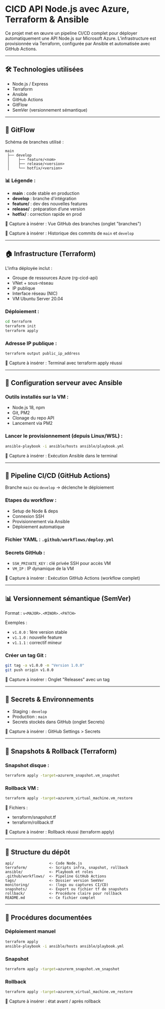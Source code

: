 # CICD API Node.js avec Azure, Terraform & Ansible

Ce projet met en œuvre un pipeline CI/CD complet pour déployer automatiquement une API Node.js sur Microsoft Azure. L’infrastructure est provisionnée via Terraform, configurée par Ansible et automatisée avec GitHub Actions.

---

## 🛠️ Technologies utilisées

* Node.js / Express
* Terraform
* Ansible
* GitHub Actions
* GitFlow
* SemVer (versionnement sémantique)

---

## 🌳 GitFlow

Schéma de branches utilisé :

```
main
 ├── develop
 │    ├── feature/<nom>
 │    ├── release/<version>
 │    └── hotfix/<version>
```

### 📊 Légende :

* **main** : code stable en production
* **develop** : branche d'intégration
* **feature/** : dev des nouvelles features
* **release/** : préparation d’une version
* **hotfix/** : correction rapide en prod

📸 Capture à insérer : Vue GitHub des branches (onglet "branches")

📸 Capture à insérer : Historique des commits de `main` et `develop`

---

## 🏠 Infrastructure (Terraform)

L'infra déployée inclut :

* Groupe de ressources Azure (rg-cicd-api)
* VNet + sous-réseau
* IP publique
* Interface réseau (NIC)
* VM Ubuntu Server 20.04

### Déploiement :

```bash
cd terraform
terraform init
terraform apply
```

### Adresse IP publique :

```bash
terraform output public_ip_address
```

📸 Capture à insérer : Terminal avec terraform apply réussi

---

## 🔧 Configuration serveur avec Ansible

### Outils installés sur la VM :

* Node.js 18, npm
* Git, PM2
* Clonage du repo API
* Lancement via PM2

### Lancer le provisionnement (depuis Linux/WSL) :

```bash
ansible-playbook -i ansible/hosts ansible/playbook.yml
```

📸 Capture à insérer : Exécution Ansible dans le terminal

---

## 🚀 Pipeline CI/CD (GitHub Actions)

Branche `main` ou `develop` → déclenche le déploiement

### Etapes du workflow :

* Setup de Node & deps
* Connexion SSH
* Provisionnement via Ansible
* Déploiement automatique

### Fichier YAML : `.github/workflows/deploy.yml`

### Secrets GitHub :

* `SSH_PRIVATE_KEY` : clé privée SSH pour accès VM
* `VM_IP` : IP dynamique de la VM

📸 Capture à insérer : Exécution GitHub Actions (workflow complet)

---

## 📊 Versionnement sémantique (SemVer)

Format : `v<MAJOR>.<MINOR>.<PATCH>`

Exemples :

* `v1.0.0` : 1ère version stable
* `v1.1.0` : nouvelle feature
* `v1.1.1` : correctif mineur

### Créer un tag Git :

```bash
git tag -a v1.0.0 -m "Version 1.0.0"
git push origin v1.0.0
```

📸 Capture à insérer : Onglet "Releases" avec un tag

---

## 🔐 Secrets & Environnements

* Staging : `develop`
* Production : `main`
* Secrets stockés dans GitHub (onglet Secrets)

📸 Capture à insérer : GitHub Settings > Secrets

---

## 💾 Snapshots & Rollback (Terraform)

### Snapshot disque :

```bash
terraform apply -target=azurerm_snapshot.vm_snapshot
```

### Rollback VM :

```bash
terraform apply -target=azurerm_virtual_machine.vm_restore
```

📂 Fichiers :

* terraform/snapshot.tf
* terraform/rollback.tf

📸 Capture à insérer : Rollback réussi (terraform apply)

---

## 📁 Structure du dépôt

```
api/                <- Code Node.js
terraform/          <- Scripts infra, snapshot, rollback
ansible/            <- Playbook et roles
.github/workflows/  <- Pipeline GitHub Actions
tags/               <- Dossier version SemVer
monitoring/         <- (logs ou captures CI/CD)
snapshots/          <- Export ou fichier tf de snapshots
rollback/           <- Procédure claire pour rollback
README.md           <- Ce fichier complet
```

---

## 📄 Procédures documentées

### Déploiement manuel

```bash
terraform apply
ansible-playbook -i ansible/hosts ansible/playbook.yml
```

### Snapshot

```bash
terraform apply -target=azurerm_snapshot.vm_snapshot
```

### Rollback

```bash
terraform apply -target=azurerm_virtual_machine.vm_restore
```

📸 Capture à insérer : état avant / après rollback
